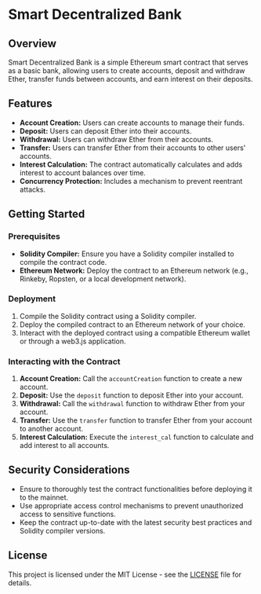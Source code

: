 # Smart Decentralized Bank 

## Overview

Smart Decentralized Bank is a simple Ethereum smart contract that serves as a basic bank, allowing users to create accounts, deposit and withdraw Ether, transfer funds between accounts, and earn interest on their deposits.

## Features

- **Account Creation:** Users can create accounts to manage their funds.
- **Deposit:** Users can deposit Ether into their accounts.
- **Withdrawal:** Users can withdraw Ether from their accounts.
- **Transfer:** Users can transfer Ether from their accounts to other users' accounts.
- **Interest Calculation:** The contract automatically calculates and adds interest to account balances over time.
- **Concurrency Protection:** Includes a mechanism to prevent reentrant attacks.

## Getting Started

### Prerequisites

- **Solidity Compiler:** Ensure you have a Solidity compiler installed to compile the contract code.
- **Ethereum Network:** Deploy the contract to an Ethereum network (e.g., Rinkeby, Ropsten, or a local development network).

### Deployment

1. Compile the Solidity contract using a Solidity compiler.
2. Deploy the compiled contract to an Ethereum network of your choice.
3. Interact with the deployed contract using a compatible Ethereum wallet or through a web3.js application.

### Interacting with the Contract

1. **Account Creation:** Call the `accountCreation` function to create a new account.
2. **Deposit:** Use the `deposit` function to deposit Ether into your account.
3. **Withdrawal:** Call the `withdrawal` function to withdraw Ether from your account.
4. **Transfer:** Use the `transfer` function to transfer Ether from your account to another account.
5. **Interest Calculation:** Execute the `interest_cal` function to calculate and add interest to all accounts.

## Security Considerations

- Ensure to thoroughly test the contract functionalities before deploying it to the mainnet.
- Use appropriate access control mechanisms to prevent unauthorized access to sensitive functions.
- Keep the contract up-to-date with the latest security best practices and Solidity compiler versions.

## License

This project is licensed under the MIT License - see the [LICENSE](LICENSE) file for details.
